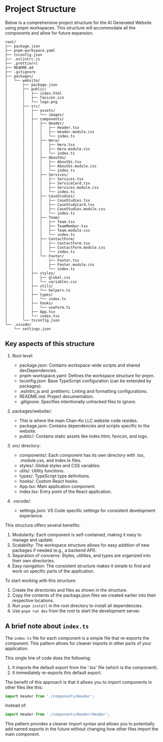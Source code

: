# Project Structure
Below is a comprehensive project structure for the AI Generated Website using pnpm workspaces. This structure will accommodate all the components and allow for future expansion.

```plaintext
root/
├── package.json
├── pnpm-workspace.yaml
├── tsconfig.json
├── .eslintrc.js
├── .prettierrc
├── README.md
├── .gitignore
├── packages/
│   └── website/
│       ├── package.json
│       ├── public/
│       │   ├── index.html
│       │   ├── favicon.ico
│       │   └── logo.png
│       ├── src/
│       │   ├── assets/
│       │   │   └── images/
│       │   ├── components/
│       │   │   ├── Header/
│       │   │   │   ├── Header.tsx
│       │   │   │   ├── Header.module.css
│       │   │   │   └── index.ts
│       │   │   ├── Hero/
│       │   │   │   ├── Hero.tsx
│       │   │   │   ├── Hero.module.css
│       │   │   │   └── index.ts
│       │   │   ├── AboutUs/
│       │   │   │   ├── AboutUs.tsx
│       │   │   │   ├── AboutUs.module.css
│       │   │   │   └── index.ts
│       │   │   ├── Services/
│       │   │   │   ├── Services.tsx
│       │   │   │   ├── ServiceCard.tsx
│       │   │   │   ├── Services.module.css
│       │   │   │   └── index.ts
│       │   │   ├── CaseStudies/
│       │   │   │   ├── CaseStudies.tsx
│       │   │   │   ├── CaseStudyCard.tsx
│       │   │   │   ├── CaseStudies.module.css
│       │   │   │   └── index.ts
│       │   │   ├── Team/
│       │   │   │   ├── Team.tsx
│       │   │   │   ├── TeamMember.tsx
│       │   │   │   ├── Team.module.css
│       │   │   │   └── index.ts
│       │   │   ├── ContactForm/
│       │   │   │   ├── ContactForm.tsx
│       │   │   │   ├── ContactForm.module.css
│       │   │   │   └── index.ts
│       │   │   └── Footer/
│       │   │       ├── Footer.tsx
│       │   │       ├── Footer.module.css
│       │   │       └── index.ts
│       │   ├── styles/
│       │   │   ├── global.css
│       │   │   └── variables.css
│       │   ├── utils/
│       │   │   └── helpers.ts
│       │   ├── types/
│       │   │   └── index.ts
│       │   ├── hooks/
│       │   │   └── useForm.ts
│       │   ├── App.tsx
│       │   └── index.tsx
│       └── tsconfig.json
└── .vscode/
    └── settings.json
```

## Key aspects of this structure

1. Root level:
   - package.json: Contains workspace-wide scripts and shared devDependencies.
   - pnpm-workspace.yaml: Defines the workspace structure for pnpm.
   - tsconfig.json: Base TypeScript configuration (can be extended by packages).
   - .eslintrc.js and .prettierrc: Linting and formatting configurations.
   - README.md: Project documentation.
   - .gitignore: Specifies intentionally untracked files to ignore.

2. packages/website/:
   - This is where the main Chan-Ko LLC website code resides.
   - package.json: Contains dependencies and scripts specific to the website.
   - public/: Contains static assets like index.html, favicon, and logo.

3. src/ directory:
   - components/: Each component has its own directory with .tsx, .module.css, and index.ts files.
   - styles/: Global styles and CSS variables.
   - utils/: Utility functions.
   - types/: TypeScript type definitions.
   - hooks/: Custom React hooks.
   - App.tsx: Main application component.
   - index.tsx: Entry point of the React application.

4. .vscode/: 
   - settings.json: VS Code specific settings for consistent development experience.

This structure offers several benefits:

1. Modularity: Each component is self-contained, making it easy to manage and update.
2. Scalability: The workspace structure allows for easy addition of new packages if needed (e.g., a
backend API).
3. Separation of concerns: Styles, utilities, and types are organized into their own directories.
4. Easy navigation: The consistent structure makes it simple to find and work on specific parts of
the application. 

To start working with this structure:

1. Create the directories and files as shown in the structure.
2. Copy the contents of the package.json files we created earlier into their respective locations.
3. Run `pnpm install` in the root directory to install all dependencies.
4. Use `pnpm run dev` from the root to start the development server.

## A brief note about `index.ts`
The `index.ts` file for each component is a simple file that re-exports the component. This pattern allows for cleaner imports in other parts of your application.

This single line of code does the following:
1. It imports the default export from the '.tsx' file (which is the component).
2. It immediately re-exports this default export.

The benefit of this approach is that it allows you to import components in other files like this:
```typescript
import Header from './components/Header';
```
Instead of:
```typescript
import Header from './components/Header/Header';
```

This pattern provides a cleaner import syntax and allows you to potentially add named exports in the future without changing how other files import the main component.
